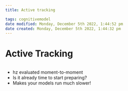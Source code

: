 ```yaml
---
title: Active tracking

tags: cognitivemodel 
date modified: Monday, December 5th 2022, 1:44:52 pm
date created: Monday, December 5th 2022, 1:44:32 pm
---
```


# Active Tracking
```toc
```

- hz evaluated moment-to-moment  
- Is it already time to start preparing?
- Makes your models run much slower!
